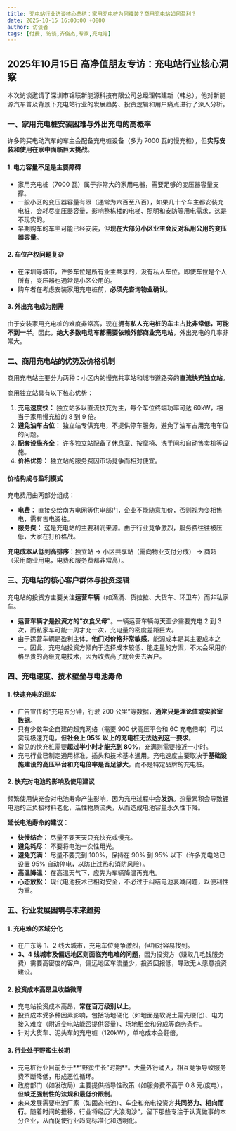 ```yaml
---
title: 充电站行业访谈核心总结：家用充电桩为何难装？商用充电站如何盈利？
date: 2025-10-15 16:00:00 +0800
author: 访谈者
tags: [付费, 访谈,齐俊杰,专家,充电站]
---
```


## 2025年10月15日 高净值朋友专访：充电站行业核心洞察

本次访谈邀请了深圳市锦联新能源科技有限公司总经理韩建新（韩总），他对新能源汽车普及背景下充电站行业的发展趋势、投资逻辑和用户痛点进行了深入分析。

### 一、家用充电桩安装困难与外出充电的高概率

许多购买电动汽车的车主会配备充电桩设备（多为 7000 瓦的慢充桩），但**实际安装和使用在家中面临巨大挑战**。

#### 1. 电力容量不足是主要障碍

*   家用充电桩（7000 瓦）属于非常大的家用电器，需要足够的变压器容量支撑。
*   一般小区的变压器容量有限（通常为六百至八百），如果几十个车主都安装充电桩，会耗尽变压器容量，影响整栋楼的电梯、照明和安防等用电需求，这是不现实的。
*   早期购车的车主可能已经安装，但**现在大部分小区业主会反对私用公用的变压器容量**。

#### 2. 车位产权问题复杂

*   在深圳等城市，许多车位是所有业主共享的，没有私人车位。即使车位是个人所有，变压器也通常是小区公用的。
*   购车者在考虑安装家用充电桩前，**必须先咨询物业确认**。

#### 3. 外出充电成为刚需

由于安装家用充电桩的难度非常高，现在**拥有私人充电桩的车主占比非常低，可能不到一半**。因此，**绝大多数电动车都需要依赖外部商业充电站**，外出充电的几率非常大。

### 二、商用充电站的优势及价格机制

商用充电站主要分为两种：小区内的慢充共享站和城市道路旁的**直流快充独立站**。

商用独立站具有以下核心优势：

1.  **充电速度快：** 独立站多以直流快充为主，每个车位终端功率可达 60kW，相当于家用慢充桩的 8 到 9 倍。
2.  **避免油车占位：** 独立站专供充电，不提供停车服务，避免了油车占用充电车位的问题。
3.  **配套设施齐全：** 许多独立站配备了休息室、按摩椅、洗手间和自动售卖机等设施。
4.  **价格优势：** 独立站的服务费因市场竞争而相对便宜。

#### 价格构成与盈利模式

充电费用由两部分组成：

*   **电费：** 直接交给南方电网等供电部门，企业不能随意加价，否则视为变相售电，需有售电资格。
*   **服务费：** 这是充电站的主要利润来源。由于行业竞争激烈，服务费往往被压低，大家在打价格战。

**充电成本从低到高排序**：独立站 → 小区共享站（需向物业支付分成） → 商超（采用商业用电，电费和服务费都非常高）。

### 三、充电站的核心客户群体与投资逻辑

充电站的投资方主要关注**运营车辆**（如滴滴、货拉拉、大货车、环卫车）而非私家车。

*   **运营车辆才是投资方的“衣食父母”**。一辆运营车辆每天至少需要充电 2 到 3 次，而私家车可能一周才充一次，充电量的密度差距巨大。
*   由于运营车辆是盈利主体，**他们对价格非常敏感**，能源成本是其主要成本之一。因此，充电站投资方倾向于选择成本较低、能走量的方案，不太会采用价格昂贵的高级充电技术，因为收费高了就会失去客户。

### 四、充电速度、技术壁垒与电池寿命

#### 1. 快速充电的现实

*   广告宣传的“充电五分钟，行驶 200 公里”等数据，**通常只是理论值或实验室数据**。
*   只有少数车企自建的超充网络（需要 900 伏高压平台和 6C 充电倍率）可以实现极速充电，但**社会上 95% 以上的充电桩无法达到这一要求**。
*   常见的快充桩需要**超过半小时才能充到 80%**，充满则需要接近一小时。
*   充电行业已制定通用标准，插头和技术基本通用。充电速度主要取决于**基础设施建设的高压平台和充电倍率是否足够大**，而不是特定品牌的充电桩。

#### 2. 快充对电池的影响及使用建议

频繁使用快充会对电池寿命产生影响，因为充电过程中会**发热**。热量累积会导致锂电池的正负极材料老化，活性物质流失，从而造成电池容量永久性下降。

**延长电池寿命的建议：**

*   **快慢结合：** 尽量不要天天只充快充或慢充。
*   **避免耗尽：** 不要将电池一次性用光。
*   **避免充满：** 尽量不要充到 100%，保持在 90% 到 95% 以下（许多充电站已设置 95% 自动停电，以防止过热和消防风险）。
*   **高温降温：** 在高温天气下，应先为车辆降温再充电。
*   **心态放松：** 现代电池技术已相对安全，不必过于纠结电池衰减问题，以便利性为重。

### 五、行业发展困境与未来趋势

#### 1. 充电难的区域分化

*   在广东等 1、2 线大城市，充电车位竞争激烈，但相对容易找到。
*   **3、4 线城市及偏远地区则面临充电难的问题**，因为投资方（赚取几毛钱服务费）需要高密度的客户，偏远地区车流量少，投资回报低，导致无人愿意投资建设。

#### 2. 投资成本高昂且收益微薄

*   充电站投资成本高昂，**常在百万级别以上**。
*   投资成本受多种因素影响，包括场地硬化（如地面是软泥土需先硬化）、电力接入难度（附近变电站能否提供容量）、场地租金和分成等商务条件。
*   针对大货车、泥头车的充电桩（120kW），单枪成本会翻倍。

#### 3. 行业处于野蛮生长期

*   充电桩行业目前处于**“野蛮生长”时期**。大量外行涌入，相互竞争导致服务费不断降低，形成恶性循环。
*   政府部门（如发改局）主要提供指导性政策（如服务费不高于 0.8 元/度电），但**缺乏强制性的法规和最低价限制**。
*   未来发展需要电池厂家（如固态电池）、车企和充电投资方**共同努力、相向而行**。随着时间的推移，行业将经历“大浪淘沙”，留下那些专注于认真做事的本分企业，从而促使行业趋向标准化和透明化。
```
